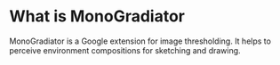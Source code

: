 # What is MonoGradiator
MonoGradiator is a Google extension for image thresholding.
It helps to perceive environment compositions for sketching and drawing.
